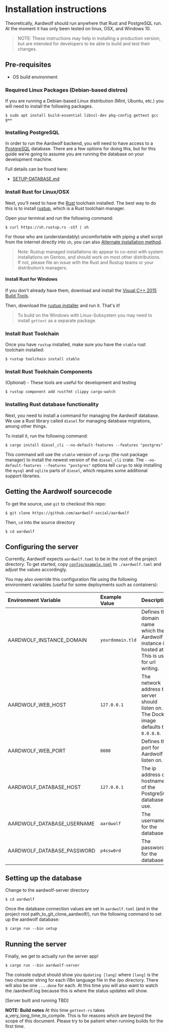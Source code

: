# Installation instructions

Theoretically, Aardwolf should run anywhere that Rust and PostgreSQL
run. At the moment it has only been tested on linux, OSX, and Windows 10.

> NOTE: These instructions may help in installing a production version, but are
intended for developers to be able to build and test their changes.

## Pre-requisites
- OS build environment

### Required Linux Packages (Debian-based distros)
If you are running a Debian-based Linux distribution (Mint, Ubuntu, etc.) you will need to install the following packages.

    $ sudo apt install build-essential libssl-dev pkg-config gettext gcc g++

### Installing PostgreSQL
In order to run the Aardwolf backend, you will need to have access to a
[PostgreSQL](https://www.postgresql.org/) database. There are a few options for doing this, but for
this guide we’re going to assume you are running the database on your
development machine.

Full details can be found here:
- [SETUP-DATABASE.md](/doc/SETUP-DATABASE.md)

### Install Rust for Linux/OSX

Next, you’ll need to have the [Rust](https://rust-lang.org/) toolchain
installed. The best way to do this is to install
[rustup](https://rustup.rs), which is a Rust toolchain manager.

Open your terminal and run the following command:

    $ curl https://sh.rustup.rs -sSf | sh

For those who are (understandably) uncomfortable with piping a shell
script from the internet directly into `sh`, you can also
[Alternate installation method](https://github.com/rust-lang-nursery/rustup.rs/#other-installation-methods).

> Note: Rustup managed installations do appear to co-exist with system
 installations on Gentoo, and should work on most other distributions.
 If not, please file an issue with the Rust and Rustup teams or your distribution’s
 managers.

#### Install Rust for Windows

If you don't already have them, download and install the [Visual C++ 2015 Build Tools](http://landinghub.visualstudio.com/visual-cpp-build-tools).

Then, download the [rustup installer](https://www.rust-lang.org/en-US/install.html) and run it. That's it!

> To build on the Windows with Linux-Subsystem you may need to install `gettext` as a separate package.

### Install Rust Toolchain

Once you have `rustup` installed, make sure you have the `stable` rust
toolchain installed:

    $ rustup toolchain install stable

### Install Rust Toolchain Components

(Optional) - These tools are useful for development and testing

    $ rustup component add rustfmt clippy cargo-watch

### Installing Rust database functionality

Next, you need to install a command for managing the Aardwolf database.
We use a Rust library called `diesel` for managing database migrations,
among other things.

To install it, run the following command:

    $ cargo install diesel_cli --no-default-features --features "postgres"

This command will use the `stable` version of `cargo` (the rust package
manager) to install the newest version of the `diesel_cli` crate. The
`--no-default-features --features "postgres"` options tell `cargo` to
skip installing the `mysql` and `sqlite` parts of `diesel`, which
requires some additional support libraries.

## Getting the Aardwolf sourcecode

To get the source, use `git` to checkout this repo:

    $ git clone https://github.com/aardwolf-social/aardwolf

Then, `cd` into the source directory

    $ cd aardwolf

## Configuring the server

Currently, Aardwolf expects `aardwolf.toml` to be in the root of the project
directory. To get started, copy
[`config/example.toml`](config/example.toml) to
`./aardwolf.toml` and adjust the values accordingly.

You may also override this configuration file using the following environment variables (useful for some deployments such as containers):

| Environment Variable       | Example Value    | Description |
| :------------------------- | :--------------- | :---------- |
| AARDWOLF_INSTANCE_DOMAIN   | `yourdomain.tld` | Defines the domain name which the Aardwolf instance is hosted at. This is used for url writing. |
| AARDWOLF_WEB_HOST          | `127.0.0.1`      | The network address the server should listen on. The Docker image defaults to `0.0.0.0`.
| AARDWOLF_WEB_PORT          | `8080`           | Defines the port for Aardwolf to listen on. |
| AARDWOLF_DATABASE_HOST     | `127.0.0.1`      | The ip address or hostname of the PostgreSQL database to use. |
| AARDWOLF_DATABASE_USERNAME | `aardwolf`       | The username for the database. |
| AARDWOLF_DATABASE_PASSWORD | `p4ssw0rd`       | The password for the database. |


## Setting up the database

Change to the aardwolf-server directory

    $ cd aardwolf

Once the database connection values are set in `aardwolf.toml` (and in the project root path_to_git_clone_aardwolf/), run the
following command to set up the aardwolf database:

    $ cargo run --bin setup

## Running the server

Finally, we get to actually run the server app!

    $ cargo run --bin aardwolf-server

The console output should show you `Updating [lang]` where `[lang]` is the two character string for each i18n language file in the /po directory. There will also be one `....done` for each.  At this time you will also want to watch the /aardwolf.log because this is where the status updates will show.

[Server built and running TBD]

__NOTE: Build notes__
At this time `gettext-rs` takes a_very_long_time_to_compile.  This is for reasons which are beyond the scope of this document.
Please try to be patient when running builds for the first time.
